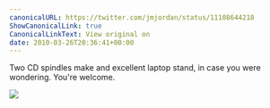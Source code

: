 ```yaml
---
canonicalURL: https://twitter.com/jmjordan/status/11108644218
ShowCanonicalLink: true
CanonicalLinkText: View original on
date: 2010-03-26T20:36:41+00:00
---
```

Two CD spindles make and excellent laptop stand, in case you were wondering. You're welcome.

![](/images/11108644218-79095738.jpg)